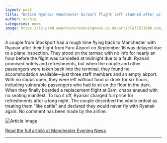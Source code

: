 ```yaml
---
layout: post
title: "Entire Ryanair Manchester Airport flight left stunned after pilot's announcement at midnight"
author: archie
categories: news
image: https://i2-prod.manchestereveningnews.co.uk/article32511886.ece/ALTERNATES/s1200/1_IMG_5708jpeg.jpg
---
```

A couple from Stockport had a rough time flying back to Manchester with Ryanair after their flight from Faro Airport on September 16 was delayed due to a plane inspection. They stood on the tarmac with no info for nearly an hour before the flight was cancelled at midnight due to a fault. Ryanair promised hotels and refreshments, but when the couple and other passengers were taken back into the terminal, they found no accommodation available—just three staff members and an empty airport. With no shops open, they were left without food or drink for six hours, including vulnerable passengers who had to sit on the floor in the dark. When they finally boarded a replacement flight at 6am, chaos ensued with no seating manifest. To top it off, Ryanair charged full price for refreshments after a long night. The couple described the whole ordeal as treating them "like cattle" and declared they would never fly with Ryanair again. No comment has been made by the airline.

![Article Image](https://i2-prod.manchestereveningnews.co.uk/article32511886.ece/ALTERNATES/s1200/1_IMG_5708jpeg.jpg)

[Read the full article at Manchester Evening News](https://www.manchestereveningnews.co.uk/news/greater-manchester-news/we-went-through-ryanair-nightmare-32509619)

---
